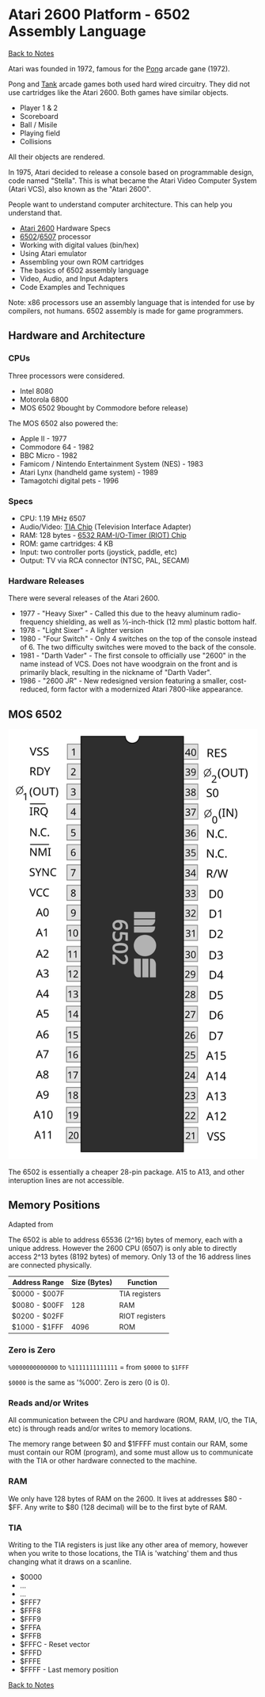 # Atari 2600 Platform - 6502 Assembly Language

[Back to Notes](./notes.md)

Atari was founded in 1972, famous for the [Pong] arcade gane (1972).

Pong and [Tank] arcade games both used hard wired circuitry. They did not use
cartridges like the Atari 2600. Both games have similar objects.

- Player 1 & 2
- Scoreboard
- Ball / Misile
- Playing field
- Collisions

All their objects are rendered.

In 1975, Atari decided to release a console based on programmable design, code
named "Stella". This is what became the Atari Video Computer System (Atari VCS),
also known as the "Atari 2600".

People want to understand computer architecture. This can help you understand
that.

- [Atari 2600] Hardware Specs
- [6502]/[6507] processor
- Working with digital values (bin/hex)
- Using Atari emulator
- Assembling your own ROM cartridges
- The basics of 6502 assembly language
- Video, Audio, and Input Adapters
- Code Examples and Techniques

Note: x86 processors use an assembly language that is intended for use by
compilers, not humans. 6502 assembly is made for game programmers.

[Atari]: https://en.wikipedia.org/wiki/Atari
[Tank]: https://en.wikipedia.org/wiki/Tank_(video_game)
[Atari 2600]: https://en.wikipedia.org/wiki/Atari_2600
[6502]: https://en.wikipedia.org/wiki/MOS_Technology_6502
[6507]: https://en.wikipedia.org/wiki/MOS_Technology_6507

## Hardware and Architecture

### CPUs

Three processors were considered.

- Intel 8080
- Motorola 6800
- MOS 6502 9bought by Commodore before release)

The MOS 6502 also powered the:

- Apple II - 1977
- Commodore 64 - 1982
- BBC Micro - 1982
- Famicom / Nintendo Entertainment System (NES) - 1983
- Atari Lynx (handheld game system) - 1989
- Tamagotchi digital pets - 1996

### Specs

- CPU: 1.19 MHz 6507
- Audio/Video: [TIA Chip] (Television Interface Adapter)
- RAM: 128 bytes - [6532 RAM-I/O-Timer (RIOT) Chip]
- ROM: game cartridges: 4 KB
- Input: two controller ports (joystick, paddle, etc)
- Output: TV via RCA connector (NTSC, PAL, SECAM)

### Hardware Releases

There were several releases of the Atari 2600.

- 1977 - "Heavy Sixer" - Called this due to the heavy aluminum radio-frequency
  shielding, as well as ​1⁄2-inch-thick (12 mm) plastic bottom half.
- 1978 - "Light Sixer" - A lighter version
- 1980 - "Four Switch" - Only 4 switches on the top of the console instead of 6.
  The two difficulty switches were moved to the back of the console.
- 1981 - "Darth Vader" - The first console to officially use "2600" in the name
  instead of VCS. Does not have woodgrain on the front and is primarily black,
  resulting in the nickname of "Darth Vader".
- 1986 - "2600 JR" - New redesigned version featuring a smaller, cost-reduced,
  form factor with a modernized Atari 7800-like appearance.

[Pong]: https://en.wikipedia.org/wiki/Pong
[TIA Chip]: https://en.wikipedia.org/wiki/Television_Interface_Adaptor
[6532 RAM-I/O-Timer (RIOT) Chip]: https://en.wikipedia.org/wiki/MOS_Technology_6532

## MOS 6502

![MOS 6502 Pinout][MOS 6502 Pin Diagram]

[MOS 6502 Pin Diagram]: assets/MOS6502.svg

The 6502 is essentially a cheaper 28-pin package. A15 to A13, and other
interuption lines are not accessible.

## Memory Positions

Adapted from [](https://www.randomterrain.com/atari-2600-memories-tutorial-andrew-davie-05.html)

The 6502 is able to address 65536 (2^16) bytes of memory, each with a unique
address. However the 2600 CPU (6507) is only able to directly access 2^13 bytes
(8192 bytes) of memory. Only 13 of the 16 address lines are connected
physically.

| Address Range  | Size (Bytes) | Function           |
|----------------|--------------| ------------------ |
| $0000 - $007F  |              | TIA registers      |
| $0080 - $00FF  | 128          | RAM                |
| $0200 - $02FF  |              | RIOT registers     |
| $1000 - $1FFF  | 4096         | ROM                |

### Zero is Zero

`%0000000000000` to `%1111111111111` = from `$0000` to `$1FFF`

`$0000` is the same as '%000'. Zero is zero (0 is 0).

### Reads and/or Writes

All communication between the CPU and hardware (ROM, RAM, I/O, the TIA, etc) is
through reads and/or writes to memory locations.

The memory range between $0 and $1FFFF must contain our RAM, some must contain
our ROM (program), and some must allow us to communicate with the TIA or other
hardware connected to the machine.

### RAM

We only have 128 bytes of RAM on the 2600. It lives at addresses $80 - $FF.
Any write to $80 (128 decimal) will be to the first byte of RAM.

### TIA

Writing to the TIA registers is just like any other area of memory, however when
you write to those locations, the TIA is 'watching' them and thus changing what
it draws on a scanline.

- $0000
- ...
- ...
- $FFF7
- $FFF8
- $FFF9
- $FFFA
- $FFFB
- $FFFC - Reset vector
- $FFFD
- $FFFE
- $FFFF - Last memory position

[Back to Notes](./notes.md)
